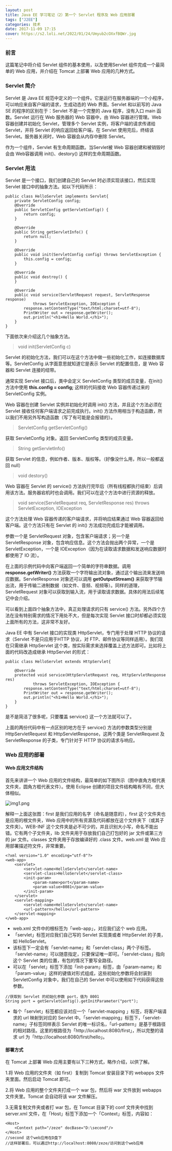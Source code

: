 ```yaml
---
layout: post
title: Java EE 学习笔记（2）第一个 Servlet 程序及 Web 应用部署
tags: ["J2EE"]
categories: 技术
date: 2017-11-09 17:15
cover: https://s2.loli.net/2022/01/24/Umyub2cOXxfBQWr.jpg
---
```

### 前言

这篇笔记中将介绍 Servlet 组件的基本使用，以及使用Servlet 组件完成一个最简单的 Web 应用，并介绍在 Tomcat 上部署 Web 应用的几种方式。

### Servlet 简介

Servlet 是 Java EE 规范中定义的一个组件。它是运行在服务器端的一个小程序，可以响应来自客户端的请求，生成动态的 Web 界面。Servlet 和以前写的 Java SE 的程序的区别在于：Servlet 不是一个完整的 Java 程序，没有入口 main 函数。Servlet 运行在 Web 服务器的 Web 容器中，由 Web 容器进行管理。Web 容器创建并初始化 Servlet，管理多个 Servlet 实例，将客户端的请求传递给 Servlet，并将 Servlet 的响应返回给客户端，在 Servlet 使用完后，终结该 Servlet。服务器关闭时，Web 容器会从内存中删除 Servlet。

作为一个组件，Servlet 有生命周期函数。当Servlet被 Web 容器创建和被销毁时会由 Web容器调用 init()、destory() 这样的生命周期函数。

### Servlet 用法

Servlet 是一个接口，我们创建自己的 Servlet 时必须实现该接口，然后实现 Servlet 接口中的抽象方法。如以下代码所示：

```
public class HelloServlet implements Servlet{
	private ServletConfig config;
	@Override
	public ServletConfig getServletConfig() {
		return config;
	}

	@Override
	public String getServletInfo() {
		return null;
	}

	@Override
	public void init(ServletConfig config) throws ServletException {
		this.config = config;
	}
	
	@Override
	public void destroy() {
	}
	
	@Override
	public void service(ServletRequest request, ServletResponse response) 
			throws ServletException, IOException {
		response.setContentType("text/html;charset=utf-8");	
		PrintWriter out = response.getWriter();
		out.println("<h1>Hello World.</h1>");
	}
}
```

下面依次来介绍这几个抽象方法。

> void init(ServletConfig c)

Servlet 的初始化方法，我们可以在这个方法中做一些初始化工作，如连接数据库等。ServletConfig 从字面意思就知道它是表示 Servlet 的配置信息，是 Web 容器和  Servlet 连接的纽带。

通常实现 Servlet 接口后，类中会定义 ServletConfig 类型的成员变量，在init() 方法中使用 **this.config = config;** 这样的代码接收 Web 容器传递过来的 ServletConfig 实例。

Web 容器在创建 Servlet 实例并初始化时调用 init() 方法，并且这个方法必须在 Servlet 接收任何客户端请求之前完成执行。init() 方法作用相当于构造函数，所以我们不用另外写构造函数（写了有可能是会报错的）。

> ServletConfig getServletConfig()

获取 ServletConfig 对象。返回 ServletConfig 类型的成员变量。

> String getServletInfo()

获取 Servlet 的信息，例如作者、版本、版权等。（好像没什么用，所以一般都返回 null）

> void destory()

Web 容器在 Servlet 的 service() 方法执行完毕后（所有线程都执行结束）后调用该方法。服务器宕机时也会调用。我们可以在这个方法中进行资源的释放。

> void service(ServletRequest req, ServletResponse res) throws ServletException, IOException

这个方法处理 Web 容器传递的客户端请求，并将响应结果通过 Web 容器返回给客户端。这个方法只有在 Servlet 的 init() 方法成功完成后才能被调用。

参数一个是 ServletRequest 对象，包含客户端请求；另一个是 ServletResponse 对象，包含响应信息。这个方法会抛出两个异常，一个是 ServletException，一个是 IOException（因为在读取请求数据和发送响应数据时都使用了 IO 流）。

在上面的示例代码中向客户端返回一个简单的字符串数据。调用 **response.getWriter()** 方法获取一个字符输出流对象，通过这个输出流来发送响应数据。ServletResponse 对象还可以调用 **getOutputStream()** 来获取字节输出流，用于传输二进制数据（如文件、音频、视频等）。同样的道理，ServletRequest 对象可以获取到输入流，用于读取请求数据。具体的用法后续笔记中会介绍。

可以看到上面四个抽象方法中，真正处理请求的只有 service() 方法。另外四个方法在没有特别需求的情况下用处不大，但是每次实现 Servlet 接口时却都必须实现上面所有的方法，这非常不友好。

Java EE 中有 Servlet 接口的实现类 HttpServlet，专门用于处理 HTTP 协议的请求（Servlet 不是只应用于HTTP 协议，对 FTP、邮件协议等同样适用）。我们现在只需继承 HttpServlet 这个类，按实际需求来选择覆盖上述方法即可。比如将上面的代码改造成继承 HttpServlet 的形式：

```
public class HelloServlet extends HttpServlet{
	
	@Override
	protected void service(HttpServletRequest req, HttpServletResponse res) 
			throws ServletException, IOException {
		response.setContentType("text/html;charset=utf-8");	
		PrintWriter out = response.getWriter();
		out.println("<h1>Hello World.</h1>");
	}
}
```
是不是简洁了很多呢，只要覆盖 service() 这一个方法就可以了。

上面的两份代码中有一点区别的地方在于 service() 方法的参数类型分别是 HttpServletRequest 和 HttpServletResponse，这两个类是 ServletRequest 及  ServletResponse 的子类，专门针对于 HTTP 协议的请求与响应。

### Web 应用的部署

#### Web 应用文件结构

首先来讲讲一个 Web 应用的文件结构，最简单的如下图所示（图中直角方框代表文件夹，圆角方框代表文件）。使用 Eclipse 创建的项目文件结构略有不同，但大体相似。

![img1.png](https://i.loli.net/2019/08/29/6MmP318OwfYv4cK.jpg)

解释一上面这张图：first 是我们应用的名字（命名是随意的），first 这个文件夹也是应用的根文件夹，Web 应用中的所有资源及代码都放在这个文件夹下（或其子文件夹）。WEB-INF 这个文件夹是必不可少的，并且识别大小写，命名不能出错。它有两个子文件夹，lib 文件夹用于存放我们自己打包好的 jar 文件或第三方的 jar 文件。classes 文件夹用于存放编译好的 .class 文件。web.xml 是 Web 应用部署描述符文件，非常重要。

```
<?xml version="1.0" encoding="utf-8"?>
<web-app>
	<servlet>
		<servlet-name>HelloServlet</servlet-name>
		<servlet-class>HelloServlet</servlet-class>
		<init-param>
			<param-name>port</param-name>
			<param-value>8081</param-value>
		</init-param>
	</servlet>
	<servlet-mapping>
		<servlet-name>HelloServlet</servlet-name>
		<url-pattern>/hello</url-pattern>
	</servlet-mapping>
</web-app>
```

- web.xml 文件中的根标签为「web-app」，对应我们这个 web 应用。
- 「servlet」标签对应我们自己写的 Servlet 实现类或者 HttpServlet 的子类，如 HelloServlet。
- 该标签下一定会有「servlet-name」和「servlet-class」两个子标签。「servlet-name」可以随意指定，只要保证唯一即可。「servlet-class」指向这个 Servlet 类的位置，有包的情况下要写全路径。
- 可以在「servlet」标签下添加「init-param」标签，由「param-name」和「param-value」这样的键值对形式组成，这些初始化参数将会封装到 ServletConfig 对象中，我们在自己的 Servlet 中可以使用如下代码获得这些参数。

```
//获取到 Servlet 的初始化参数 port，值为 8001
String port = getServletConfig().getInitParameter("port");
```

- 每个「servlet」标签都应该对应一个「servlet-mapping 」标签，将客户端请求的 url 映射到对应的 Servlet 中。「servlet-mapping」标签下，「servlet-name」子标签同样表示 Servlet 的唯一标识名，「url-pattern」是基于根路径的相对路径。这里的根路径为「http://localhost:8080/first」，所以完整的请求 url 为「http://localhost:8080/first/hello」。

#### 部署方式

在 Tomcat 上部署 Web 应用主要有以下三种方式，略作介绍，以供了解。

1.将 Web 应用的文件夹（如 first）复制到 Tomcat 安装目录下的 webapps 文件夹里面。然后启动 Tomcat 即可。

2.将 Web 应用的整个文件夹打成一个 war 包，然后将 war 文件放到 webapps 文件夹里。Tomcat 会自动将该 war 文件解压。

3.无需复制文件夹或者打 war 包，在 Tomcat 目录下的 conf 文件夹中找到 server.xml 文件，在「Host」标签下添加一个「Context」标签，内容如：

```
<Host>
	<Context path="/zeze" docBase="D:\second"/>
</Host>
//second 这个web应用在D盘下
//这样部署后，可以通过http://localhost:8080/zeze/访问到这个web应用
```
























